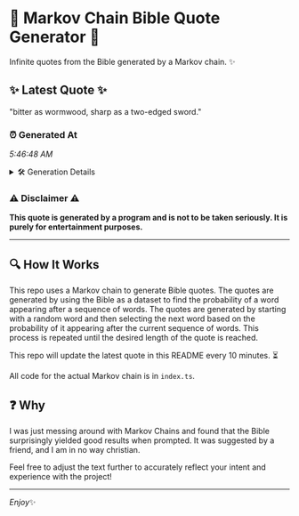 # 📖 Markov Chain Bible Quote Generator 📖

Infinite quotes from the Bible generated by a Markov chain. ✨

## ✨ Latest Quote ✨
"bitter as wormwood, sharp as a two-edged sword."

### ⏰ Generated At
*5:46:48 AM*

<details>
    <summary>🛠️ Generation Details</summary>
    <p>
        <strong>🌱 Seed:</strong> bitter<br>
        <strong>🔄 Iterations:</strong> 7<br>
        <strong>📜 Context History:</strong><br>[ bitter ]: as<br>[ bitter, as ]: wormwood,<br>[ bitter, as, wormwood, ]: sharp<br>[ bitter, as, wormwood,, sharp ]: as<br>[ bitter, as, wormwood,, sharp, as ]: a<br>[ bitter, as, wormwood,, sharp, as, a ]: two-edged<br>[ as, wormwood,, sharp, as, a, two-edged ]: sword.<br>
    </p>
</details>

### ⚠️ Disclaimer ⚠️
**This quote is generated by a program and is not to be taken seriously. It is purely for entertainment purposes.**

---

## 🔍 How It Works

This repo uses a Markov chain to generate Bible quotes. The quotes are generated by using the Bible as a dataset to find the probability of a word appearing after a sequence of words. The quotes are generated by starting with a random word and then selecting the next word based on the probability of it appearing after the current sequence of words. This process is repeated until the desired length of the quote is reached.

This repo will update the latest quote in this README every 10 minutes. ⏳

All code for the actual Markov chain is in `index.ts`.

## ❓ Why

I was just messing around with Markov Chains and found that the Bible surprisingly yielded good results when prompted. 
It was suggested by a friend, and I am in no way christian.

Feel free to adjust the text further to accurately reflect your intent and experience with the project!

---

*Enjoy*✨
